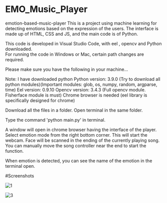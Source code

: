 # EMO_Music_Player

emotion-based-music-player
This is a project using machine learning for detecting emotions based on the expression of the users. The interface is made up of HTML, CSS and JS, and the main code is of Python.


This code is developed in Visual Studio Code, with eel , opencv and Python downloaded.  
For running the code in Windows or Mac, certain path changes are required.


Please make sure you have the following in your machine...

Note: I have downloaded python
Python version: 3.9.0 (Try to download all python modules)(Important modules: glob, os, numpy, random, argparse, time)
Eel version: 0.9.10
Opencv version: 3.4.3 (Full opencv module. Fisherface module is must)
Chrome browser is needed (eel library is specifically designed for chrome)

Download all the files in a folder. Open terminal in the same folder. 

Type the command 'python main.py' in terminal. 

A window will open in chrome browser having the interface of the player. Select emotion mode from the right bottom corner. This will start the webcam. Face will be scanned in the ending of the currently playing song. You can manually move the song controller near the end to start the function. 

When emotion is detected, you can see the name of the emotion in the terminal open.

#Screenshots

![1](https://user-images.githubusercontent.com/83027180/165817302-73ea1077-c2b4-4e6f-b9db-3946314aa029.png)


![3](https://user-images.githubusercontent.com/83027180/165817443-cc538a45-1476-40eb-8dea-355b5461e6da.png)
